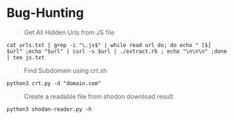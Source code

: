 # Bug-Hunting
> Get All Hidden Urls from JS file
```
cat urls.txt | grep -i "\.js$" | while read url do; do echo " [$] $url" ;echo "$url" | curl -s $url | ./extract.rb ; echo "\n\n\n" ;done | tee js.txt
```
> Find Subdomain using crt.sh
```
python3 crt.py -d "domain.com"
```
> Create a readable file from shodon download result
```
python3 shodan-reader.py -h
```

